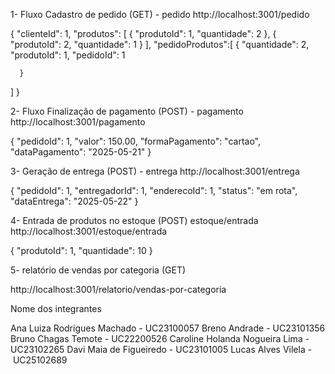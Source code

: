 1- Fluxo Cadastro de pedido (GET) - pedido
 http://localhost:3001/pedido

{
  "clienteId": 1,
  "produtos": [
    { "produtoId": 1, "quantidade": 2 },
    { "produtoId": 2, "quantidade": 1 }
  ],
  "pedidoProdutos":[
      {
          "quantidade": 2,
          "produtoId": 1, "pedidoId": 1

      }
  ]
}


2- Fluxo Finalização de pagamento (POST) - pagamento
 http://localhost:3001/pagamento

{
  "pedidoId": 1,
  "valor": 150.00,
  "formaPagamento": "cartao",
  "dataPagamento": "2025-05-21"
}

3- Geração de entrega (POST) - entrega
 http://localhost:3001/entrega

{
  "pedidoId": 1,
  "entregadorId": 1,
  "enderecoId": 1,
  "status": "em rota",
  "dataEntrega": "2025-05-22"
}



4- Entrada de produtos no estoque (POST) estoque/entrada
 http://localhost:3001/estoque/entrada

{
  "produtoId": 1,
  "quantidade": 10
}

 
5- relatório de vendas por categoria (GET)

 http://localhost:3001/relatorio/vendas-por-categoria


 Nome dos integrantes

Ana Luiza Rodrigues Machado - UC23100057
Breno Andrade - UC23101356
Bruno Chagas Temote - UC22200526
Caroline Holanda Nogueira Lima - UC23102265
Davi Maia de Figueiredo - UC23101005
Lucas Alves Vilela - UC25102689
